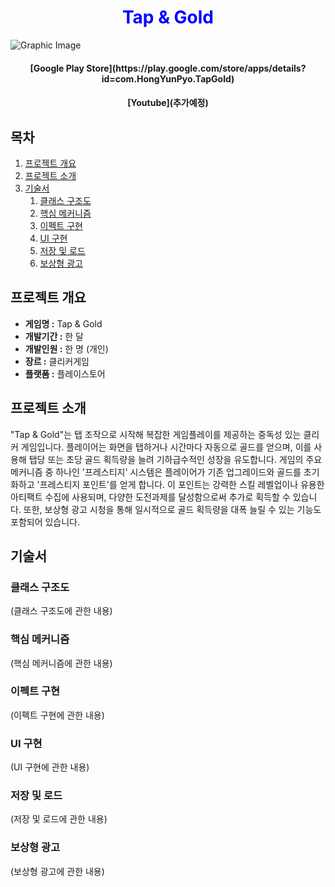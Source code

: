 <h1 align="center" style="color: blue"><b>Tap & Gold</b></h1>

![Graphic Image](https://github.com/yunpu1004/Tap_N_Gold/assets/53960432/de6cebd1-a1b3-4c56-ba01-ca90233c7181)

<h4 align="center"><b>[Google Play Store](https://play.google.com/store/apps/details?id=com.HongYunPyo.TapGold)</b></h1> 
<h4 align="center"><b>[Youtube](추가예정)</b></h1> 

## 목차
1. [프로젝트 개요](#프로젝트-개요)
2. [프로젝트 소개](#프로젝트-소개)
3. [기술서](#기술서)
   1. [클래스 구조도](#클래스-구조도)
   2. [핵심 메커니즘](#핵심-메커니즘)
   3. [이펙트 구현](#이펙트-구현)
   4. [UI 구현](#ui-구현)
   5. [저장 및 로드](#저장-및-로드)
   6. [보상형 광고](#보상형-광고)


## 프로젝트 개요
- **게임명 :** Tap & Gold
- **개발기간 :** 한 달
- **개발인원 :** 한 명 (개인)
- **장르 :** 클리커게임
- **플랫폼 :** 플레이스토어

## 프로젝트 소개
"Tap & Gold"는 탭 조작으로 시작해 복잡한 게임플레이를 제공하는 중독성 있는 클리커 게임입니다. 플레이어는 화면을 탭하거나 시간마다 자동으로 골드를 얻으며, 이를 사용해 탭당 또는 초당 골드 획득량을 늘려 기하급수적인 성장을 유도합니다. 게임의 주요 메커니즘 중 하나인 '프레스티지' 시스템은 플레이어가 기존 업그레이드와 골드를 초기화하고 '프레스티지 포인트'를 얻게 합니다. 이 포인트는 강력한 스킬 레벨업이나 유용한 아티팩트 수집에 사용되며, 다양한 도전과제를 달성함으로써 추가로 획득할 수 있습니다. 또한, 보상형 광고 시청을 통해 일시적으로 골드 획득량을 대폭 늘릴 수 있는 기능도 포함되어 있습니다.

## 기술서
### 클래스 구조도
(클래스 구조도에 관한 내용)

### 핵심 메커니즘
(핵심 메커니즘에 관한 내용)

### 이펙트 구현
(이펙트 구현에 관한 내용)

### UI 구현
(UI 구현에 관한 내용)

### 저장 및 로드
(저장 및 로드에 관한 내용)

### 보상형 광고
(보상형 광고에 관한 내용)
